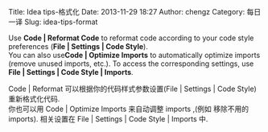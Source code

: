 Title: Idea tips-格式化
Date: 2013-11-29 18:27
Author: chengz
Category: 每日一译
Slug: idea-tips-format

Use **Code | Reformat Code** to reformat code according to your code
style preferences (**File | Settings | Code Style**).  
You can also use**Code | Optimize Imports** to automatically optimize
imports (remove unused imports, etc.). To access the corresponding
settings, use **File | Settings | Code Style | Imports**.

Code | Reformat 可以根据你的代码样式参数设置(File | Settings | Code
Style)重新格式化代码.  
你也可以用 Code | Optimize Imports 来自动调整 imports ,(例如 移除不用的
imports). 相关设置在 File | Settings | Code Style | Imports 中.
